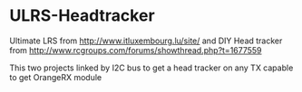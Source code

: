 # ULRS-Headtracker
Ultimate LRS from http://www.itluxembourg.lu/site/ and DIY Head tracker from http://www.rcgroups.com/forums/showthread.php?t=1677559


This two projects linked by I2C bus to get a head tracker on any TX capable to get OrangeRX module
